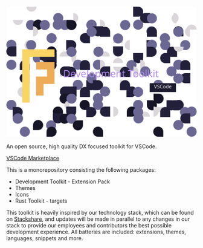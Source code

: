 
![Foretag VSCode Toolkit](./assets/images/banner.svg)

An open source, high quality DX focused toolkit for VSCode.

[VSCode Marketplace](https://marketplace.visualstudio.com/items?itemName=foretag.development-toolkit)

This is a monorepository consisting the following packages:

- Development Toolkit - Extension Pack
- Themes
- Icons
- Rust Toolkit - targets

This toolkit is heavily inspired by our technology stack, which can be found on [Stackshare](https://stackshare.io/foretag/foretag), and updates will be made in parallel to any changes in our stack to provide our employees and contributors the best possible development experience. All batteries are included: extensions, themes, languages, snippets and more.

